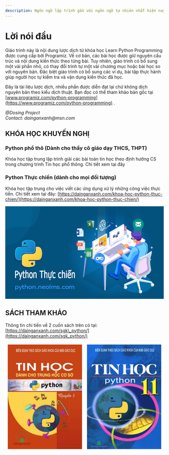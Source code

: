 ```yaml
---
description: Ngôn ngữ lập trình gần với ngôn ngữ tự nhiên nhất hiện nay
---
```


# Lời nói đầu

Giáo trình này là nội dung lược dịch từ khóa học Learn Python Programming được cung cấp bởi Programiz.  Về cơ bản, các bài học được giữ nguyên cấu trúc và nội dung kiến thức theo từng bài. Tuy nhiên, giáo trình có bổ sung một vài phần nhỏ, có thay đổi trình tự một vài chương mục hoặc bài học so với nguyên bản. Đặc biệt giáo trình có bổ sung các ví dụ, bài tập thực hành giúp người học tự kiểm tra và vận dụng kiến thức đã học.

Đây là tài liệu lược dịch, nhiều phần được diễn đạt lại chứ không dịch nguyên bản theo kiểu dịch thuật. Bạn đọc có thể tham khảo bản gốc tại [www.programiz.com/python-programming](https://www.programiz.com/python-programming) .

_@Dosing Project  
Contact: dainganxanh@msn.com_ 

## KHÓA HỌC KHUYẾN NGHỊ

### Python phổ thô \(Dành cho thầy cô giáo dạy THCS, THPT\)

Khóa học tập trung lập trình giải các bài toán tin học theo định hướng CS trong chương trình Tin học phổ thông. Chi tiết xem tại đây

### Python Thực chiến \(dành cho mọi đối tượng\)

Khóa học tập trung cho việc viết các ứng dụng xử lý những công việc thực tiễn. Chi tiết xem tại đây: [https://dainganxanh.com/khoa-hoc-python-thuc-chien/](https://dainganxanh.com/khoa-hoc-python-thuc-chien/)

![](.gitbook/assets/image%20%282%29.png)

## SÁCH THAM KHẢO

Thông tin chi tiến về 2 cuốn sách trên có tại: [https://dainganxanh.com/sgk\_python/](https://dainganxanh.com/sgk_python/)

![](.gitbook/assets/image%20%283%29.png)

